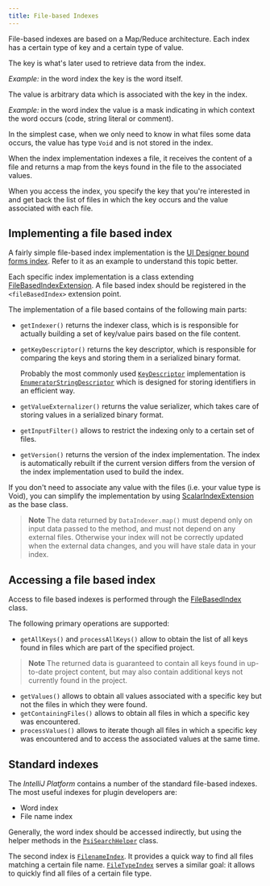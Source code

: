 ```yaml
---
title: File-based Indexes
---
```


File-based indexes are based on a Map/Reduce architecture. Each index has a certain type of key and a certain type of value.

The key is what's later used to retrieve data from the index.

*Example:* in the word index the key is the word itself.

The value is arbitrary data which is associated with the key in the index.

*Example:* in the word index the value is a mask indicating in which context the word occurs (code, string literal or comment).

In the simplest case, when we only need to know in what files some data occurs, the value has type `Void` and is not stored in the index.

When the index implementation indexes a file, it receives the content of a file and returns a map from the keys found in the file to the associated values.

When you access the index, you specify the key that you're interested in and get back the list of files in which the key occurs and the value associated with each file.

## Implementing a file based index

A fairly simple file-based index implementation is the [UI Designer bound forms index](upsource:///plugins/ui-designer/src/com/intellij/uiDesigner/binding/FormClassIndex.java). Refer to it as an example to understand this topic better.

Each specific index implementation is a class extending [FileBasedIndexExtension](upsource:///platform/indexing-api/src/com/intellij/util/indexing/FileBasedIndexExtension.java). A file based index should be registered in the `<fileBasedIndex>` extension point.

The implementation of a file based contains of the following main parts:

* `getIndexer()` returns the indexer class, which is is responsible for actually building a set of key/value pairs based on the file content.
* `getKeyDescriptor()` returns the key descriptor, which is responsible for comparing the keys and storing them in a serialized binary format.

   Probably the most commonly used [`KeyDescriptor`](upsource:///platform/util/src/com/intellij/util/io/KeyDescriptor.java) implementation is [`EnumeratorStringDescriptor`](upsource:///platform/util/src/com/intellij/util/io/EnumeratorStringDescriptor.java) which is designed for storing identifiers in an efficient way.
* `getValueExternalizer()` returns the value serializer, which takes care of storing values in a serialized binary format.
* `getInputFilter()` allows to restrict the indexing only to a certain set of files.
* `getVersion()` returns the version of the index implementation. The index is automatically rebuilt if the current version differs from the version of the index implementation used to build the index.

If you don't need to associate any value with the files (i.e. your value type is Void), you can simplify the implementation by using [ScalarIndexExtension](upsource:///platform/indexing-impl/src/com/intellij/util/indexing/ScalarIndexExtension.java) as the base class.

> **Note** The data returned by `DataIndexer.map()` must depend only on input data passed to the method, and must not depend on any external files. Otherwise your index will not be correctly updated when the external data changes, and you will have stale data in your index.

## Accessing a file based index

Access to file based indexes is performed through the [FileBasedIndex](upsource:///platform/indexing-api/src/com/intellij/util/indexing/FileBasedIndex.java) class.

The following primary operations are supported:

* `getAllKeys()` and `processAllKeys()` allow to obtain the list of all keys found in files which are part of the specified project.

> **Note** The returned data is guaranteed to contain all keys found in up-to-date project content, but may also contain additional keys not currently found in the project.

* `getValues()` allows to obtain all values associated with a specific key but not the files in which they were found.
* `getContainingFiles()` allows to obtain all files in which a specific key was encountered.
* `processValues()` allows to iterate though all files in which a specific key was encountered and to access the associated values at the same time.

## Standard indexes

The *IntelliJ Platform* contains a number of the standard file-based indexes. The most useful indexes for plugin developers are:

* Word index
* File name index

Generally, the word index should be accessed indirectly, but using the helper methods in the [`PsiSearchHelper`](upsource:///platform/indexing-api/src/com/intellij/psi/search/PsiSearchHelper.java) class.

The second index is [`FilenameIndex`](upsource:///platform/indexing-impl/src/com/intellij/psi/search/FilenameIndex.java). It provides a quick way to find all files matching a certain file name. [`FileTypeIndex`](upsource:///platform/indexing-impl/src/com/intellij/psi/search/FileTypeIndex.java) serves a similar goal: it allows to quickly find all files of a certain file type.
